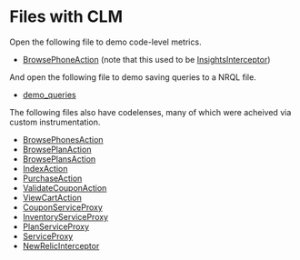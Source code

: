 # Files with CLM

Open the following file to demo code-level metrics.

- [BrowsePhoneAction](WebPortal/Java/src/main/java/acme/storefront/action/BrowsePhoneAction.java) (note that this used to be [InsightsInterceptor](WebPortal/Java/src/main/java/acme/storefront/InsightsInterceptor.java))

And open the following file to demo saving queries to a NRQL file.

- [demo_queries](demo_queries.nrql)

The following files also have codelenses, many of which were acheived via custom instrumentation.

- [BrowsePhonesAction](WebPortal/Java/src/main/java/acme/storefront/action/BrowsePhonesAction.java)
- [BrowsePlanAction](WebPortal/Java/src/main/java/acme/storefront/action/BrowsePlanAction.java)
- [BrowsePlansAction](WebPortal/Java/src/main/java/acme/storefront/action/BrowsePlansAction.java)
- [IndexAction](WebPortal/Java/src/main/java/acme/storefront/action/IndexAction.java)
- [PurchaseAction](WebPortal/Java/src/main/java/acme/storefront/action/PurchaseAction.java)
- [ValidateCouponAction](WebPortal/Java/src/main/java/acme/storefront/action/ValidateCouponAction.java)
- [ViewCartAction](WebPortal/Java/src/main/java/acme/storefront/action/ViewCartAction.java)
- [CouponServiceProxy](WebPortal/Java/src/main/java/acme/storefront/serviceproxy/CouponServiceProxy.java)
- [InventoryServiceProxy](WebPortal/Java/src/main/java/acme/storefront/serviceproxy/InventoryServiceProxy.java)
- [PlanServiceProxy](WebPortal/Java/src/main/java/acme/storefront/serviceproxy/PlanServiceProxy.java)
- [ServiceProxy](WebPortal/Java/src/main/java/acme/storefront/serviceproxy/ServiceProxy.java)
- [NewRelicInterceptor](WebPortal/Java/src/main/java/acme/storefront/NewRelicInterceptor.java)

